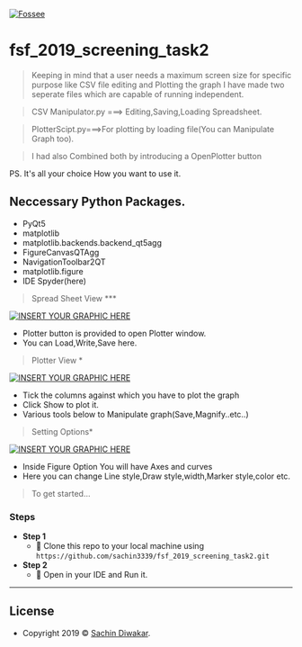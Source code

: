 <a href="https://python.fossee.in/fellowship2019/"><img src="https://scilab.in/sites/default/files/fossee-logo.png" title="Fossse screening test" alt="Fossee"></a>

# fsf_2019_screening_task2

> Keeping in mind that a user needs a maximum screen size for specific purpose like CSV file editing and Plotting the graph I have made two seperate files which are capable of running independent.   

>CSV Manipulator.py ===> Editing,Saving,Loading Spreadsheet.

>PlotterScipt.py===>For plotting by loading file(You can Manipulate Graph too).

>I had also Combined both by introducing a OpenPlotter button

PS. It's all your choice How you want to use it. 



## Neccessary Python Packages.

- PyQt5
- matplotlib
- matplotlib.backends.backend_qt5agg
- FigureCanvasQTAgg
- NavigationToolbar2QT
- matplotlib.figure
- IDE Spyder(here)



>Spread Sheet View ***

[![INSERT YOUR GRAPHIC HERE](https://github.com/sachin3339/fsf_2019_screening_task2/blob/master/Screenshots/Spreadsheet.png?raw=true)]()

- Plotter button is provided to open Plotter window.
- You can Load,Write,Save here.

> Plotter View *

[![INSERT YOUR GRAPHIC HERE](https://github.com/sachin3339/fsf_2019_screening_task2/blob/master/Screenshots/Plotter.png?raw=true)]()

- Tick the columns against which you have to plot the graph
- Click Show to plot it.
- Various tools below to Manipulate graph(Save,Magnify..etc..)

> Setting Options*

[![INSERT YOUR GRAPHIC HERE](https://github.com/sachin3339/fsf_2019_screening_task2/blob/master/Screenshots/Figure%20Options.png?raw=true)]()

- Inside Figure Option You will have Axes and curves
- Here you can change Line style,Draw style,width,Marker style,color etc.



> To get started...

### Steps

- **Step 1**
    - 👯 Clone this repo to your local machine using `https://github.com/sachin3339/fsf_2019_screening_task2.git`
- **Step 2**
    - 👯 Open in your IDE and Run it.



---

## License
- Copyright 2019 © <a href="https://github.com/sachin3339" target="_blank">Sachin Diwakar</a>.
